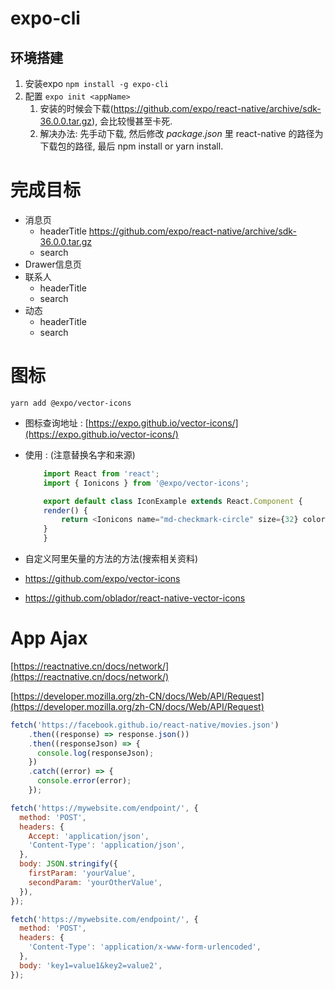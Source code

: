 # expo-cli
 
## 环境搭建
1. 安装expo `npm install -g expo-cli`
2. 配置 `expo init <appName>`
   1. 安装的时候会下载(https://github.com/expo/react-native/archive/sdk-36.0.0.tar.gz), 会比较慢甚至卡死.
   2. 解决办法: 先手动下载, 然后修改 *package.json* 里 react-native 的路径为下载包的路径, 最后 npm install or yarn install.


# 完成目标

* 消息页
  * headerTitle https://github.com/expo/react-native/archive/sdk-36.0.0.tar.gz
  * search
* Drawer信息页
* 联系人
  * headerTitle 
  * search
* 动态
  * headerTitle 
  * search



# 图标
`yarn add @expo/vector-icons`

   * 图标查询地址 : [https://expo.github.io/vector-icons/](https://expo.github.io/vector-icons/)
   * 使用 : (注意替换名字和来源)
        ``` js
            import React from 'react';
            import { Ionicons } from '@expo/vector-icons';

            export default class IconExample extends React.Component {
            render() {
                return <Ionicons name="md-checkmark-circle" size={32} color="green" />;
            }
            }
        ```

   * 自定义阿里矢量的方法的方法(搜索相关资料)
   * https://github.com/expo/vector-icons
   * https://github.com/oblador/react-native-vector-icons


# App Ajax

[https://reactnative.cn/docs/network/](https://reactnative.cn/docs/network/)

[https://developer.mozilla.org/zh-CN/docs/Web/API/Request](https://developer.mozilla.org/zh-CN/docs/Web/API/Request)

``` js
fetch('https://facebook.github.io/react-native/movies.json')
    .then((response) => response.json())
    .then((responseJson) => {
      console.log(responseJson);
    })
    .catch((error) => {
      console.error(error);
    });
```

``` js
fetch('https://mywebsite.com/endpoint/', {
  method: 'POST',
  headers: {
    Accept: 'application/json',
    'Content-Type': 'application/json',
  },
  body: JSON.stringify({
    firstParam: 'yourValue',
    secondParam: 'yourOtherValue',
  }),
});
```

``` js
fetch('https://mywebsite.com/endpoint/', {
  method: 'POST',
  headers: {
    'Content-Type': 'application/x-www-form-urlencoded',
  },
  body: 'key1=value1&key2=value2',
});
```